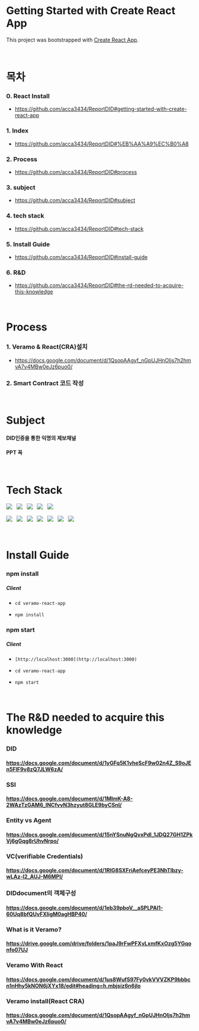 </br>

# Getting Started with Create React App

This project was bootstrapped with [Create React App](https://github.com/facebook/create-react-app).

</br>

# 목차
<h3>0. React Install</h3>

- https://github.com/acca3434/ReportDID#getting-started-with-create-react-app

<h3>1. Index</h3>

- https://github.com/acca3434/ReportDID#%EB%AA%A9%EC%B0%A8

<h3>2. Process</h3>

- https://github.com/acca3434/ReportDID#process

<h3>3. subject</h3>

- https://github.com/acca3434/ReportDID#subject

<h3>4. tech stack</h3>

- https://github.com/acca3434/ReportDID#tech-stack

<h3>5. Install Guide</h3>

- https://github.com/acca3434/ReportDID#install-guide

<h3>6. R&D </h3>

- https://github.com/acca3434/ReportDID#the-rd-needed-to-acquire-this-knowledge

</br>

# Process

<h3>1. Veramo & React(CRA)설치</h3> 

- https://docs.google.com/document/d/1QsopAAgyf_nGpUJHnOIjs7h2hmvA7v4MBw0eJz6puo0/

<h3>2. Smart Contract 코드 작성</h3>

</br>

# Subject

#### DID인증을 통한 익명의 제보채널
#### PPT 꼭 

</br>

# Tech Stack

<p>
  <img src="https://img.shields.io/badge/HTML5-E34F26?style=flat&logo=HTML5&logoColor=white"/>&nbsp;&nbsp;
  <img src="https://img.shields.io/badge/CSS3-1572B6?style=flat&logo=CSS3&logoColor=white"/>&nbsp;&nbsp;
  <img src="https://img.shields.io/badge/JavaScript-F7DF1E?style=flat&logo=JavaScript&logoColor=black"/>&nbsp;&nbsp;
  <img src="https://img.shields.io/badge/TypeScript-3178C6?style=flat&logo=TypeScript&logoColor=white"/>&nbsp;&nbsp;
  <img src="https://img.shields.io/badge/Solidity-363636?style=flat&logo=Solidity&logoColor=white"/>&nbsp;&nbsp;
</p>
<p>
  <img src="https://img.shields.io/badge/Veramo-363636?style=flat&logo=Veramo&logoColor=white"/>&nbsp;&nbsp;
    <img src="https://img.shields.io/badge/Mysql-3178C6?style=flat&logo=Mysql&logoColor=white"/>&nbsp;&nbsp;
  <img src="https://img.shields.io/badge/Express-000000?style=flat&logo=Express&logoColor=white"/>&nbsp;&nbsp;
  <img src="https://img.shields.io/badge/React-61DAFB?style=flat&logo=React&logoColor=black"/>&nbsp;&nbsp;
  <img src="https://img.shields.io/badge/Immer-00E7C3?style=flat&logo=Immer&logoColor=black"/>&nbsp;&nbsp;
    <img src="https://img.shields.io/badge/Eslint-4B32C3?style=flat&logo=Eslint&logoColor=black"/>&nbsp;&nbsp;
        <img src="https://img.shields.io/badge/Eslint-F7B93E?style=flat&logo=Eslint&logoColor=black"/>&nbsp;&nbsp;
</P>

</br>

# Install Guide

<h3>npm install</h3>

<h5>Client</h5>

-  `cd veramo-react-app`

-  `npm install`

<h3>npm start</h3>

<h5>Client</h5>

-  `[http://localhost:3000](http://localhost:3000)`

-  `cd veramo-react-app`

-  `npm start`

</br>
  
# The R&D needed to acquire this knowledge

### DID

#### https://docs.google.com/document/d/1yGFq5K1vheScF9w02n4Z_S9oJEn5FlF9v8zQ7JLW6zA/

### SSI

#### https://docs.google.com/document/d/1MlmK-A8-2WAzTzGAM6_INCfvvN3hzyut8GLE9byCSnI/

### Entity vs Agent

#### https://docs.google.com/document/d/15nYSnuNgQvxPdI_1JDQ27GH1ZPkVj6gGqg8rUhvNrpo/

### VC(verifiable Credentials)

#### https://docs.google.com/document/d/1RIG8SXFriAefceyPE3NhTlbzy-wLAz-I2_AUJ-M6MPI/

### DIDdocument의 객체구성

#### https://docs.google.com/document/d/1eb39pboV__aSPLPAl1-60Uq8bfQUvFXIigM0agHBP40/

### What is it Veramo?

#### https://drive.google.com/drive/folders/1paJ9rFwPFXvLxmfKxOzg5YGqonfo07UJ

### Veramo With React

#### https://docs.google.com/document/d/1us8WufS97Fy0vkVVVZKP9bbbcn1nHhy5kNON6jXYx18/edit#heading=h.mbjsiz6n6jlo

### Veramo install(React CRA)

#### https://docs.google.com/document/d/1QsopAAgyf_nGpUJHnOIjs7h2hmvA7v4MBw0eJz6puo0/

</br>



